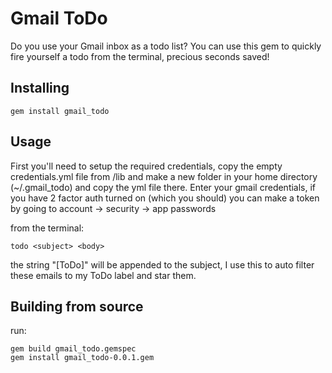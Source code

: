 Gmail ToDo
==========

Do you use your Gmail inbox as a todo list? You can use this gem
to quickly fire yourself a todo from the terminal, precious seconds
saved!


Installing
-----------

    gem install gmail_todo


Usage
-----
First you'll need to setup the required credentials, copy the empty credentials.yml file from /lib and make a new folder in your home directory (~/.gmail_todo) and copy the yml file there. Enter your gmail credentials, if you have 2 factor auth turned on (which you should) you can make a token by going to account -> security -> app passwords

from the terminal:

    todo <subject> <body>

the string "[ToDo]" will be appended to the subject, I use this to auto filter these emails to my ToDo label and star them.


Building from source
--------------------
run:

    gem build gmail_todo.gemspec
    gem install gmail_todo-0.0.1.gem
